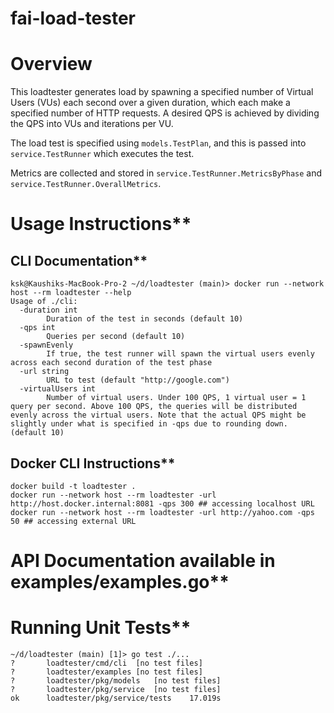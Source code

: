 # fai-load-tester

# Overview

This loadtester generates load by spawning a specified number of Virtual Users (VUs) each second over a given duration, which each make a specified number of HTTP requests. A desired QPS is achieved by dividing the QPS into VUs and iterations per VU.

The load test is specified using `models.TestPlan`, and this is passed into `service.TestRunner` which executes the test.

Metrics are collected and stored in `service.TestRunner.MetricsByPhase` and `service.TestRunner.OverallMetrics`.



# Usage Instructions**

## CLI Documentation**
```
ksk@Kaushiks-MacBook-Pro-2 ~/d/loadtester (main)> docker run --network host --rm loadtester --help
Usage of ./cli:
  -duration int
    	Duration of the test in seconds (default 10)
  -qps int
    	Queries per second (default 10)
  -spawnEvenly
    	If true, the test runner will spawn the virtual users evenly across each second duration of the test phase
  -url string
    	URL to test (default "http://google.com")
  -virtualUsers int
    	Number of virtual users. Under 100 QPS, 1 virtual user = 1 query per second. Above 100 QPS, the queries will be distributed evenly across the virtual users. Note that the actual QPS might be slightly under what is specified in -qps due to rounding down. (default 10)
```

## Docker CLI Instructions**
```=
docker build -t loadtester .
docker run --network host --rm loadtester -url http://host.docker.internal:8081 -qps 300 ## accessing localhost URL
docker run --network host --rm loadtester -url http://yahoo.com -qps 50 ## accessing external URL
```

# API Documentation available in examples/examples.go**


# Running Unit Tests**
```
~/d/loadtester (main) [1]> go test ./...
?   	loadtester/cmd/cli	[no test files]
?   	loadtester/examples	[no test files]
?   	loadtester/pkg/models	[no test files]
?   	loadtester/pkg/service	[no test files]
ok  	loadtester/pkg/service/tests	17.019s
```
